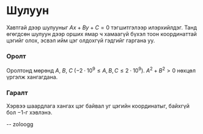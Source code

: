 Шулуун
======
Хавтгай дээр шулууныг $Ax + By + C = 0$ тэгшитгэлээр илэрхийлдэг. Танд өгөгдсөн
шулуун дээр орших ямар ч хамаагүй бүхэл тоон координаттай цэгийг олох, эсвэл ийм
цэг олдохгүй гэдгийг гаргана уу.


### Оролт
Оролтонд мөрөнд $A$, $B$, $C$ ($-2·10^9 ≤ A, B, C ≤ 2·10^9$). $A^2 + B^2 > 0$
нөхцөл үргэлж хангагдана.


### Гаралт
Хэрвээ шаардлага хангах цэг байвал уг цэгийн координатыг, байхгүй бол $-1$-г
хэвлэнэ.

-- zoloogg
